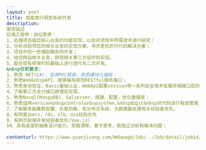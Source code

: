 ```yaml
---                
layout: post       
title: 智能旅行规划系统开发           
description: 
需求描述
后端工程师：岗位职责：1、处理项目底层核心业务的功能实现，以及对项目中所需技术进行研究；2、分析目前项目的相关业务的实现方案，寻求更优的可行的解决方案；3、项目中的一些辅助服务的开发；4、结合网站相关业务，研究相关第三方组件的实现。5、能在现有框架代码基础上进行迭代与二次开发。&nbsp任职要求:1、熟悉.NET(C#)，及其MVC框架，熟悉模块化编程；2、熟悉Web&nbspAPI，能够编写规范RESTful服务接口；3、熟悉身份验证，Basic基础认证，WebApi配置session等一系列安全技术在服务端接口层的实现方式；4、了解第三方支付接口原理及实现。5、熟悉Nosql(MongoDB)，Sqlserver，搭建，配置，优化数据库；6、熟悉运用version&nbspcontrol&nbspsystem,&nbsp如git&nbsp对代码进行有效管理7、了解服务器集群部署、负载均衡、有分布式系统、大数据量处理相关经验者优先。8、有阿里云ecs，rds，slb，oss经验优先9、有网页前端开发经验者优先(Vue.js)10、具有高度的抽象设计能力，思路清晰，善于思考，能独立分析和解决问题；
     
contenturl: https://www.yuanjisong.com/Webpage/Job/../Job/detail/jobid/101475      
---                 
```

